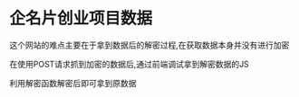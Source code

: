 <h1>企名片创业项目数据</h1>
<p>这个网站的难点主要在于拿到数据后的解密过程,在获取数据本身并没有进行加密</p>
<p>在使用POST请求抓到加密的数据后,通过前端调试拿到解密数据的JS</p>
<p>利用解密函数解密后即可拿到原数据</p>